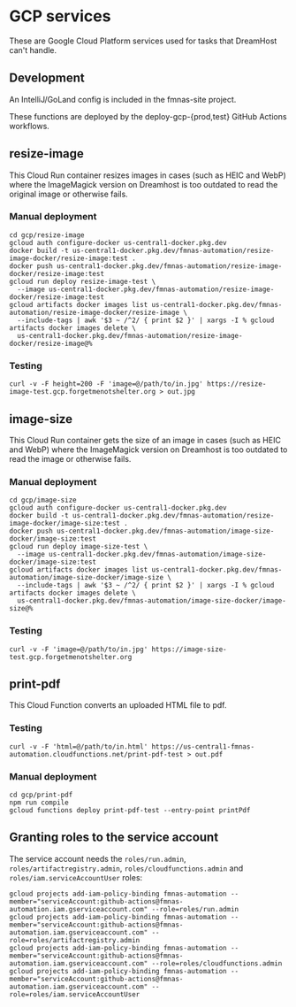 # GCP services

These are Google Cloud Platform services used for tasks that DreamHost can't handle.

## Development

An IntelliJ/GoLand config is included in the fmnas-site project.

These functions are deployed by the deploy-gcp-{prod,test} GitHub Actions workflows.

## resize-image

This Cloud Run container resizes images in cases (such as HEIC and WebP) where the ImageMagick version on Dreamhost is
too outdated to read the original image or otherwise fails.

### Manual deployment

```shell
cd gcp/resize-image
gcloud auth configure-docker us-central1-docker.pkg.dev
docker build -t us-central1-docker.pkg.dev/fmnas-automation/resize-image-docker/resize-image:test .
docker push us-central1-docker.pkg.dev/fmnas-automation/resize-image-docker/resize-image:test
gcloud run deploy resize-image-test \
  --image us-central1-docker.pkg.dev/fmnas-automation/resize-image-docker/resize-image:test
gcloud artifacts docker images list us-central1-docker.pkg.dev/fmnas-automation/resize-image-docker/resize-image \
  --include-tags | awk '$3 ~ /^2/ { print $2 }' | xargs -I % gcloud artifacts docker images delete \
  us-central1-docker.pkg.dev/fmnas-automation/resize-image-docker/resize-image@%
```

### Testing

```shell
curl -v -F height=200 -F 'image=@/path/to/in.jpg' https://resize-image-test.gcp.forgetmenotshelter.org > out.jpg
```

## image-size

This Cloud Run container gets the size of an image in cases (such as HEIC and WebP) where the ImageMagick version on
Dreamhost is too outdated to read the image or otherwise fails.

### Manual deployment

```shell
cd gcp/image-size
gcloud auth configure-docker us-central1-docker.pkg.dev
docker build -t us-central1-docker.pkg.dev/fmnas-automation/resize-image-docker/image-size:test .
docker push us-central1-docker.pkg.dev/fmnas-automation/image-size-docker/image-size:test
gcloud run deploy image-size-test \
  --image us-central1-docker.pkg.dev/fmnas-automation/image-size-docker/image-size:test
gcloud artifacts docker images list us-central1-docker.pkg.dev/fmnas-automation/image-size-docker/image-size \
  --include-tags | awk '$3 ~ /^2/ { print $2 }' | xargs -I % gcloud artifacts docker images delete \
  us-central1-docker.pkg.dev/fmnas-automation/image-size-docker/image-size@%
```

### Testing

```shell
curl -v -F 'image=@/path/to/in.jpg' https://image-size-test.gcp.forgetmenotshelter.org 
```

## print-pdf

This Cloud Function converts an uploaded HTML file to pdf.

### Testing

```shell
curl -v -F 'html=@/path/to/in.html' https://us-central1-fmnas-automation.cloudfunctions.net/print-pdf-test > out.pdf 
```

### Manual deployment

```shell
cd gcp/print-pdf
npm run compile
gcloud functions deploy print-pdf-test --entry-point printPdf
```

## Granting roles to the service account

The service account needs the `roles/run.admin`, `roles/artifactregistry.admin`, `roles/cloudfunctions.admin`
and `roles/iam.serviceAccountUser` roles:

```shell
gcloud projects add-iam-policy-binding fmnas-automation --member="serviceAccount:github-actions@fmnas-automation.iam.gserviceaccount.com" --role=roles/run.admin
gcloud projects add-iam-policy-binding fmnas-automation --member="serviceAccount:github-actions@fmnas-automation.iam.gserviceaccount.com" --role=roles/artifactregistry.admin
gcloud projects add-iam-policy-binding fmnas-automation --member="serviceAccount:github-actions@fmnas-automation.iam.gserviceaccount.com" --role=roles/cloudfunctions.admin
gcloud projects add-iam-policy-binding fmnas-automation --member="serviceAccount:github-actions@fmnas-automation.iam.gserviceaccount.com" --role=roles/iam.serviceAccountUser
```
